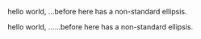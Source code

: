 hello world, ...before here has a non-standard ellipsis.

hello world, ......before here has a non-standard ellipsis.
